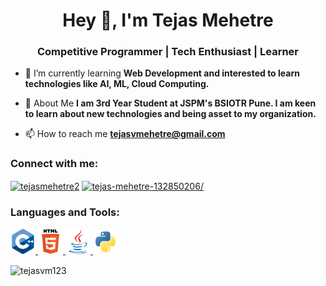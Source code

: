 <h1 align="center">Hey 👋, I'm Tejas Mehetre</h1>
<h3 align="center">Competitive Programmer | Tech Enthusiast | Learner</h3>

- 🌱 I’m currently learning **Web Development and interested to learn technologies like AI, ML, Cloud Computing.**

- 💬 About Me **I am 3rd Year Student at JSPM's BSIOTR Pune. I am keen to learn about new technologies and being asset to my organization.**

- 📫 How to reach me **tejasvmehetre@gmail.com**

<h3 align="left">Connect with me:</h3>
<p align="left">
<a href="https://twitter.com/tejasmehetre2" target="blank"><img align="center" src="https://raw.githubusercontent.com/rahuldkjain/github-profile-readme-generator/master/src/images/icons/Social/twitter.svg" alt="tejasmehetre2" height="30" width="40" /></a>
<a href="https://linkedin.com/in/tejas-mehetre-132850206/" target="blank"><img align="center" src="https://raw.githubusercontent.com/rahuldkjain/github-profile-readme-generator/master/src/images/icons/Social/linked-in-alt.svg" alt="tejas-mehetre-132850206/" height="30" width="40" /></a>
</p>

<h3 align="left">Languages and Tools:</h3>
<p align="left"> <a href="https://www.w3schools.com/cpp/" target="_blank"> <img src="https://raw.githubusercontent.com/devicons/devicon/master/icons/cplusplus/cplusplus-original.svg" alt="cplusplus" width="40" height="40"/> </a> <a href="https://www.w3.org/html/" target="_blank"> <img src="https://raw.githubusercontent.com/devicons/devicon/master/icons/html5/html5-original-wordmark.svg" alt="html5" width="40" height="40"/> </a> <a href="https://www.java.com" target="_blank"> <img src="https://raw.githubusercontent.com/devicons/devicon/master/icons/java/java-original.svg" alt="java" width="40" height="40"/> </a> <a href="https://www.python.org" target="_blank"> <img src="https://raw.githubusercontent.com/devicons/devicon/master/icons/python/python-original.svg" alt="python" width="40" height="40"/> </a> </p>

<p><img align="center" src="https://github-readme-stats.vercel.app/api/top-langs?username=tejasvm123&show_icons=true&locale=en&layout=compact" alt="tejasvm123" /></p>
